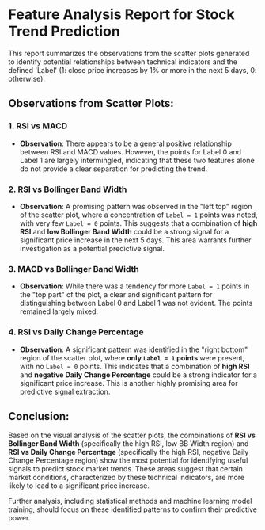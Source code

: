 # Feature Analysis Report for Stock Trend Prediction

This report summarizes the observations from the scatter plots generated to identify potential relationships between technical indicators and the defined 'Label' (1: close price increases by 1% or more in the next 5 days, 0: otherwise).

## Observations from Scatter Plots:

### 1. RSI vs MACD
- **Observation**: There appears to be a general positive relationship between RSI and MACD values. However, the points for Label 0 and Label 1 are largely intermingled, indicating that these two features alone do not provide a clear separation for predicting the trend.

### 2. RSI vs Bollinger Band Width
- **Observation**: A promising pattern was observed in the "left top" region of the scatter plot, where a concentration of `Label = 1` points was noted, with very few `Label = 0` points. This suggests that a combination of **high RSI** and **low Bollinger Band Width** could be a strong signal for a significant price increase in the next 5 days. This area warrants further investigation as a potential predictive signal.

### 3. MACD vs Bollinger Band Width
- **Observation**: While there was a tendency for more `Label = 1` points in the "top part" of the plot, a clear and significant pattern for distinguishing between Label 0 and Label 1 was not evident. The points remained largely mixed.

### 4. RSI vs Daily Change Percentage
- **Observation**: A significant pattern was identified in the "right bottom" region of the scatter plot, where **only `Label = 1` points** were present, with no `Label = 0` points. This indicates that a combination of **high RSI** and **negative Daily Change Percentage** could be a strong indicator for a significant price increase. This is another highly promising area for predictive signal extraction.

## Conclusion:

Based on the visual analysis of the scatter plots, the combinations of **RSI vs Bollinger Band Width** (specifically the high RSI, low BB Width region) and **RSI vs Daily Change Percentage** (specifically the high RSI, negative Daily Change Percentage region) show the most potential for identifying useful signals to predict stock market trends. These areas suggest that certain market conditions, characterized by these technical indicators, are more likely to lead to a significant price increase.

Further analysis, including statistical methods and machine learning model training, should focus on these identified patterns to confirm their predictive power.